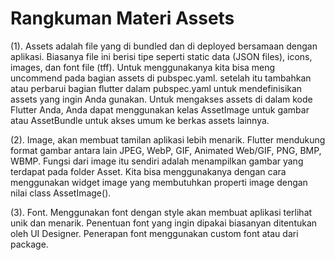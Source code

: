 # Rangkuman Materi Assets

(1). Assets adalah file yang di bundled dan di deployed bersamaan dengan aplikasi. Biasanya file ini berisi tipe seperti static data (JSON files), icons, images, dan font file (tff). Untuk menggunakanya kita bisa meng uncommend pada bagian assets di pubspec.yaml. setelah itu tambahkan atau perbarui bagian flutter dalam pubspec.yaml untuk mendefinisikan assets yang ingin Anda gunakan. Untuk mengakses assets di dalam kode Flutter Anda, Anda dapat menggunakan kelas AssetImage untuk gambar atau AssetBundle untuk akses umum ke berkas assets lainnya.

(2). Image, akan membuat tamilan aplikasi lebih menarik. Flutter mendukung format gambar antara lain JPEG, WebP, GIF, Animated Web/GIF, PNG, BMP, WBMP. Fungsi dari image itu sendiri adalah menampilkan gambar yang terdapat pada folder Asset. Kita bisa menggunakanya dengan cara menggunakan widget image yang membutuhkan properti image dengan nilai class AssetImage().

(3). Font. Menggunakan font dengan style akan membuat aplikasi terlihat unik dan menarik. Penentuan font yang ingin dipakai biasanyan ditentukan oleh UI Designer. Penerapan font menggunakan custom font atau dari package. 
